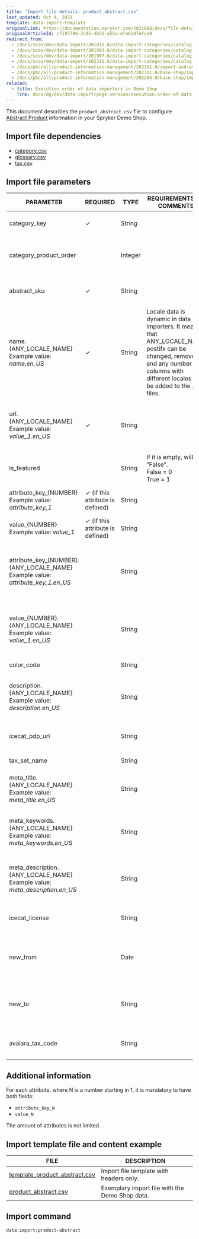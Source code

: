 ```yaml
---
title: "Import file details: product_abstract.csv"
last_updated: Oct 4, 2021
template: data-import-template
originalLink: https://documentation.spryker.com/2021080/docs/file-details-product-abstractcsv
originalArticleId: cf197796-3c85-4b51-a55a-dfe6b07efce9
redirect_from:
  - /docs/scos/dev/data-import/201811.0/data-import-categories/catalog-setup/products/file-details-product-abstract.csv.html
  - /docs/scos/dev/data-import/201903.0/data-import-categories/catalog-setup/products/file-details-product-abstract.csv.html
  - /docs/scos/dev/data-import/201907.0/data-import-categories/catalog-setup/products/file-details-product-abstract.csv.html
  - /docs/scos/dev/data-import/202311.0/data-import-categories/catalog-setup/products/file-details-product-abstract.csv.html
  - /docs/pbc/all/product-information-management/202311.0/import-and-export-data/products-data-import/file-details-product-abstract.csv.html  
  - /docs/pbc/all/product-information-management/202311.0/base-shop/import-and-export-data/products-data-import/file-details-product-abstract.csv.html
  - /docs/pbc/all/product-information-management/202204.0/base-shop/import-and-export-data/products-data-import/import-file-details-product-abstract.csv.html
related:
  - title: Execution order of data importers in Demo Shop
    link: docs/dg/dev/data-import/page.version/execution-order-of-data-importers.html
---
```


This document describes the `product_abstract.csv` file to configure [Abstract Product](/docs/pbc/all/product-information-management/{{page.version}}/base-shop/feature-overviews/product-feature-overview/product-feature-overview.html) information in your Spryker Demo Shop.

## Import file dependencies

* [category.csv](/docs/pbc/all/product-information-management/{{page.version}}/base-shop/import-and-export-data/categories-data-import/import-file-details-category.csv.html)
* [glossary.csv](/docs/pbc/all/miscellaneous/{{page.version}}/import-and-export-data/import-file-details-glossary.csv.html)
* [tax.csv](/docs/pbc/all/tax-management/{{page.version}}/base-shop/import-and-export-data/import-file-details-tax-sets.csv.html)



## Import file parameters

| PARAMETER | REQUIRED | TYPE | REQUIREMENTS OR COMMENTS | DESCRIPTION |
| --- | --- | --- | --- | --- |
| category_key | &check; | String | | Identifier of category key name. |
| category_product_order |  | Integer | | Order of the product presentation inside a category. |
| abstract_sku | &check;  | String | | SKU identifier of the abstract product. |
| name.{ANY_LOCALE_NAME}<br>Example value: *name.en_US* | &check; | String |Locale data is dynamic in data importers. It means that ANY_LOCALE_NAME postifx can be changed, removed, and any number of columns with different locales can be added to the .csv files. | Name of the product in the specified location (US for our example). |
| url.{ANY_LOCALE_NAME}<br>Example value: *value_1.en_US* | &check; | String | | URL page of the product image in the specified location (US for our example). |
|is_featured |  | String |If it is empty, will be “False”. <br>False = 0<br>True = 1 | Indicates if it is a featured product. |
| attribute_key_{NUMBER}<br>Example value: *attribute_key_1*<br> | &check; (if this attribute is defined) | String | | Product attribute key for the attribute. |
| value_{NUMBER}<br>Example value: *value_1*<br>|&check; (if this attribute is defined) | String | | Product value for the attribute. |
| attribute_key_{NUMBER}.{ANY_LOCALE_NAME}<br>Example value: *attribute_key_1.en_US*<br> |  | String | | Product attribute key, for the first attribute, translated in the specified locale (US for our example). |
| value_{NUMBER}.{ANY_LOCALE_NAME}<br>Example value: *value_1.en_US*<br>| | String | | Product value for the attribute, translated in the specified locale (US for our example). |
| color_code |  | String | | Product color code. |
| description.{ANY_LOCALE_NAME}<br>Example value: *description.en_US*  |  | String | | Product description, translated in the specified locale (US for our example). |
| icecat_pdp_url |  | String | | Icecat product catalogue URL service. |
| tax_set_name |  | String | | Name of the tax set. |
| meta_title.{ANY_LOCALE_NAME}<br>Example value: *meta_title.en_US* |  | String | | Meta title of the product in the specified locale (US for our example). |
| meta_keywords.{ANY_LOCALE_NAME}<br>Example value: *meta_keywords.en_US* |  | String | | Meta keywords of the product in the specified locale (US for our example). |
| meta_description.{ANY_LOCALE_NAME}<br>Example value: *meta_description.en_US* || String | | Meta description of the product in the specified locale (US for our example). |
| icecat_license |  | String | | Icecat product catalogue license code. |
| new_from |  | Date | | To be considered a new product from this presented date. |
| new_to |  | String | | To be considered a new product until this presented date. |
| avalara_tax_code |  | String | | [Avalara tax code](/docs/pbc/all/tax-management/{{site.version}}/base-shop/tax-feature-overview.html#avalara-system-for-automated-tax-compliance) for automated tax calculation. |


## Additional information

For each attribute, where N is a number starting in 1, it is mandatory to have both fields:

* `attribute_key_N`
* `value_N`

The amount of attributes is not limited.

## Import template file and content example

| FILE | DESCRIPTION |
| --- | --- |
| [template_product_abstract.csv](https://spryker.s3.eu-central-1.amazonaws.com/docs/Developer+Guide/Back-End/Data+Manipulation/Data+Ingestion/Data+Import/Data+Import+Categories/Catalog+Setup/Products/202109.0/Template_product_abstract.csv) | Import file template with headers only. |
| [product_abstract.csv](https://spryker.s3.eu-central-1.amazonaws.com/docs/Developer+Guide/Back-End/Data+Manipulation/Data+Ingestion/Data+Import/Data+Import+Categories/Catalog+Setup/Products/202109.0/product_abstract.csv) | Exemplary import file with the Demo Shop data. |

## Import command

```bash
data:import:product-abstract
```
